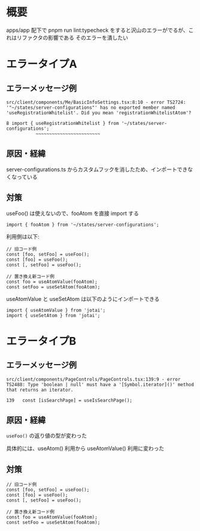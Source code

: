 # 概要
apps/app 配下で pnpm run lint:typecheck をすると沢山のエラーがでるが、これはリファクタの影響である
そのエラーを潰したい

# エラータイプA

## エラーメッセージ例

```
src/client/components/Me/BasicInfoSettings.tsx:8:10 - error TS2724: '"~/states/server-configurations"' has no exported member named 'useRegistrationWhitelist'. Did you mean 'registrationWhitelistAtom'?

8 import { useRegistrationWhitelist } from '~/states/server-configurations';
           ~~~~~~~~~~~~~~~~~~~~~~~~
```

## 原因・経緯

server-configurations.ts からカスタムフックを消したため、インポートできなくなっている

## 対策
useFoo() は使えないので、fooAtom を直接 import する

```
import { fooAtom } from '~/states/server-configurations';
```

利用側は以下:

```
// 旧コード例
const [foo, setFoo] = useFoo();
const [foo] = useFoo();
const [, setFoo] = useFoo();

// 置き換え新コード例
const foo = useAtomValue(fooAtom);
const setFoo = useSetAtom(fooAtom);
```

useAtomValue と useSetAtom は以下のようにインポートできる

```
import { useAtomValue } from 'jotai';
import { useSetAtom } from 'jotai';
```

# エラータイプB

## エラーメッセージ例
```
src/client/components/PageControls/PageControls.tsx:139:9 - error TS2488: Type 'boolean | null' must have a '[Symbol.iterator]()' method that returns an iterator.

139   const [isSearchPage] = useIsSearchPage();
```

## 原因・経緯
`useFoo()` の返り値の型が変わった

具体的には、useAtom() 利用から useAtomValue() 利用に変わった

## 対策

```
// 旧コード例
const [foo, setFoo] = useFoo();
const [foo] = useFoo();
const [, setFoo] = useFoo();

// 置き換え新コード例
const foo = useAtomValue(fooAtom);
const setFoo = useSetAtom(fooAtom);
```